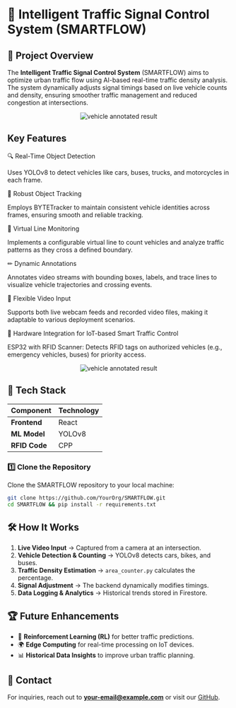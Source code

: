 # 🚦 Intelligent Traffic Signal Control System (SMARTFLOW)

## 📝 Project Overview

The **Intelligent Traffic Signal Control System** (SMARTFLOW) aims to optimize urban traffic flow using AI-based real-time traffic density analysis. The system dynamically adjusts signal timings based on live vehicle counts and density, ensuring smoother traffic management and reduced congestion at intersections.


<p align="center">
  <img src="https://github.com/user-attachments/assets/04d68a3f-16be-4871-80e8-399707323969" alt="vehicle annotated result">
</p>


## Key Features

🔍 Real-Time Object Detection

Uses YOLOv8 to detect vehicles like cars, buses, trucks, and motorcycles in each frame.


🔄 Robust Object Tracking

Employs BYTETracker to maintain consistent vehicle identities across frames, ensuring smooth and reliable tracking.


📏 Virtual Line Monitoring

Implements a configurable virtual line to count vehicles and analyze traffic patterns as they cross a defined boundary.


✏ Dynamic Annotations

Annotates video streams with bounding boxes, labels, and trace lines to visualize vehicle trajectories and crossing events.


🎥 Flexible Video Input

Supports both live webcam feeds and recorded video files, making it adaptable to various deployment scenarios.


📡 Hardware Integration for IoT-based Smart Traffic Control

ESP32 with RFID Scanner: Detects RFID tags on authorized vehicles (e.g., emergency vehicles, buses) for priority access.


<p align="center">
  <img src="https://github.com/user-attachments/assets/567daffa-cd11-4985-a070-4a18c1538929" alt="vehicle annotated result">
</p>


## 📌 Tech Stack

| Component         | Technology                  |
|-------------------|-----------------------------|
| **Frontend**      | React                       |
| **ML Model**      | YOLOv8                      |
| **RFID Code**     | CPP                         |

### 1️⃣ Clone the Repository

Clone the SMARTFLOW repository to your local machine:
```bash
git clone https://github.com/YourOrg/SMARTFLOW.git
cd SMARTFLOW && pip install -r requirements.txt
```


## 🛠️ How It Works

1. **Live Video Input** → Captured from a camera at an intersection.
2. **Vehicle Detection & Counting** → YOLOv8 detects cars, bikes, and buses.
3. **Traffic Density Estimation** → `area_counter.py` calculates the percentage.
4. **Signal Adjustment** → The backend dynamically modifies timings.
5. **Data Logging & Analytics** → Historical trends stored in Firestore.

## 🏆 Future Enhancements
- 🚀 **Reinforcement Learning (RL)** for better traffic predictions.
- 🌍 **Edge Computing** for real-time processing on IoT devices.
- 📊 **Historical Data Insights** to improve urban traffic planning.

## 📧 Contact
For inquiries, reach out to **your-email@example.com** or visit our [GitHub](https://github.com/Karush2807/SMARTFLOW).
